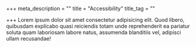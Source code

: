 +++
meta_description = ""
title = "Accessibility"
title_tag = ""

+++
Lorem ipsum dolor sit amet consectetur adipisicing elit. Quod libero, quibusdam explicabo quasi reiciendis totam unde reprehenderit ea pariatur soluta quam laboriosam labore natus, assumenda blanditiis vel, adipisci ullam recusandae!